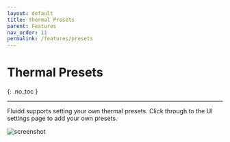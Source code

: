 ```yaml
---
layout: default
title: Thermal Presets
parent: Features
nav_order: 11
permalink: /features/presets
---
```


# Thermal Presets
{: .no_toc }

---

Fluidd supports setting your own thermal presets. Click through to the UI
settings page to add your own presets.

![screenshot](/assets/images/presets.png)
